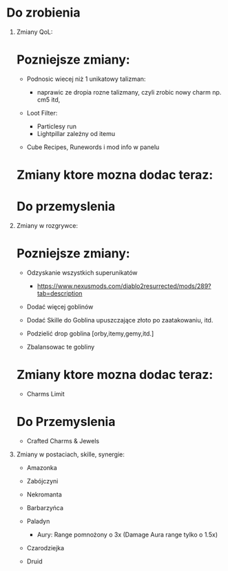 # Do zrobienia

1. Zmiany QoL:
    # Pozniejsze zmiany:
    - Podnosic wiecej niż 1 unikatowy talizman:
        + naprawic ze dropia rozne talizmany, czyli zrobic nowy charm np. cm5 itd,

    - Loot Filter:
        + Particlesy run
        + Lightpillar zależny od itemu

    - Cube Recipes, Runewords i mod info w panelu
    
    # Zmiany ktore mozna dodac teraz:

    # Do przemyslenia
        
2. Zmiany w rozgrywce:
    # Pozniejsze zmiany:
    - Odzyskanie wszystkich superunikatów
        + https://www.nexusmods.com/diablo2resurrected/mods/289?tab=description

    - Dodać więcej goblinów
    - Dodać Skille do Goblina upuszczające złoto po zaatakowaniu, itd.
    - Podzielić drop goblina [orby,itemy,gemy,itd.]

    - Zbalansowac te gobliny
    
    # Zmiany ktore mozna dodac teraz:
    - Charms Limit

    # Do Przemyslenia
    - Crafted Charms & Jewels



    
    
3. Zmiany w postaciach, skille, synergie:

    - Amazonka
        

    - Zabójczyni

    - Nekromanta

    - Barbarzyńca

    - Paladyn
        + Aury:
            Range pomnożony o 3x (Damage Aura range tylko o 1.5x)

    - Czarodziejka

    - Druid

